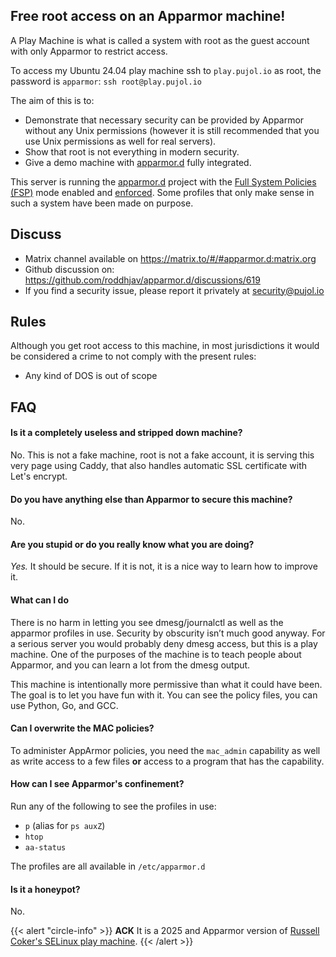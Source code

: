 
## Free root access on an Apparmor machine!

A Play Machine is what is called a system with root as the guest account with only Apparmor to restrict access.

To access my Ubuntu 24.04 play machine ssh to `play.pujol.io` as root, the password is `apparmor`: `ssh root@play.pujol.io`

The aim of this is to:
- Demonstrate that necessary security can be provided by Apparmor without any Unix permissions (however it is still recommended that you use Unix permissions as well for real servers).
- Show that root is not everything in modern security.
- Give a demo machine with [apparmor.d](https://github.com/roddhjav/apparmor.d) fully integrated.

This server is running the [apparmor.d](https://github.com/roddhjav/apparmor.d) project with the [Full System Policies (FSP)](https://apparmor.pujol.io/full-system-policy/) mode enabled and [enforced](https://apparmor.pujol.io/enforce/). Some profiles that only make sense in such a system have been made on purpose.

## Discuss

- Matrix channel available on https://matrix.to/#/#apparmor.d:matrix.org
- Github discussion on: https://github.com/roddhjav/apparmor.d/discussions/619
- If you find a security issue, please report it privately at security@pujol.io

## Rules

Although you get root access to this machine, in most jurisdictions it would be considered a crime to not comply with the present rules:

- Any kind of DOS is out of scope

## FAQ

#### Is it a completely useless and stripped down machine?

No. This is not a fake machine, root is not a fake account, it is serving this very page using Caddy, that also handles automatic SSL certificate with Let's encrypt.

#### Do you have anything else than Apparmor to secure this machine?

No.

#### Are you stupid or do you really know what you are doing?

*Yes.* It should be secure. If it is not, it is a nice way to learn how to improve it.

#### What can I do

There is no harm in letting you see dmesg/journalctl as well as the apparmor profiles in use. Security by obscurity isn’t much good anyway. For a serious server you would probably deny dmesg access, but this is a play machine. One of the purposes of the machine is to teach people about Apparmor, and you can learn a lot from the dmesg output.

This machine is intentionally more permissive than what it could have been. The goal is to let you have fun with it. You can see the policy files, you can use Python, Go, and GCC.

#### Can I overwrite the MAC policies?

To administer AppArmor policies, you need the `mac_admin` capability as well as write access to a few files **or** access to a program that has the capability.

#### How can I see Apparmor's confinement?

Run any of the following to see the profiles in use:
- `p` (alias for `ps auxZ`)
- `htop`
- `aa-status`

The profiles are all available in `/etc/apparmor.d`

#### Is it a honeypot?

No.


{{< alert "circle-info" >}}
**ACK** It is a 2025 and Apparmor version of [Russell Coker's SELinux play machine](https://doc.coker.com.au/computers/se-linux-play-machine/).
{{< /alert >}}
